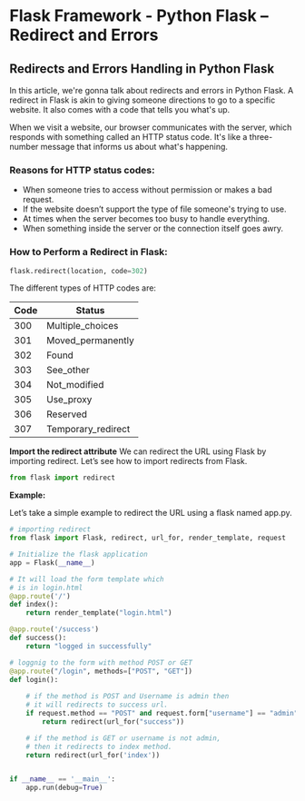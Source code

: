# Flask Framework - Python Flask – Redirect and Errors

## Redirects and Errors Handling in Python Flask

In this article, we're gonna talk about redirects and errors in Python Flask. A redirect in Flask is akin to giving someone directions to go to a specific website. It also comes with a code that tells you what's up.

When we visit a website, our browser communicates with the server, which responds with something called an HTTP status code. It's like a three-number message that informs us about what's happening.

### Reasons for HTTP status codes:

- When someone tries to access without permission or makes a bad request.
- If the website doesn’t support the type of file someone's trying to use.
- At times when the server becomes too busy to handle everything.
- When something inside the server or the connection itself goes awry.

### How to Perform a Redirect in Flask:

```python
flask.redirect(location, code=302)
```


The different  types of HTTP codes are:

| Code | Status             |
|------|--------------------|
| 300  | Multiple_choices   |
| 301  | Moved_permanently  |
| 302  | Found              |
| 303  | See_other          |
| 304  | Not_modified       |
| 305  | Use_proxy          |
| 306  | Reserved           |
| 307  | Temporary_redirect |



**Import the redirect attribute**
We can redirect the URL using Flask by importing redirect. Let’s see how to import redirects from Flask.

```python
from flask import redirect
```

**Example:**

Let’s take a simple example to redirect the URL using a flask named app.py.

```python
# importing redirect 
from flask import Flask, redirect, url_for, render_template, request 

# Initialize the flask application 
app = Flask(__name__) 

# It will load the form template which 
# is in login.html 
@app.route('/') 
def index(): 
	return render_template("login.html") 

@app.route('/success') 
def success(): 
	return "logged in successfully"

# loggnig to the form with method POST or GET 
@app.route("/login", methods=["POST", "GET"]) 
def login(): 
	
	# if the method is POST and Username is admin then 
	# it will redirects to success url. 
	if request.method == "POST" and request.form["username"] == "admin": 
		return redirect(url_for("success")) 

	# if the method is GET or username is not admin, 
	# then it redirects to index method. 
	return redirect(url_for('index')) 


if __name__ == '__main__': 
	app.run(debug=True) 
```


